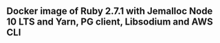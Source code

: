 ## Docker image of Ruby 2.7.1 with Jemalloc Node 10 LTS and Yarn, PG client, Libsodium and AWS CLI

